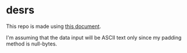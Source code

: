 # desrs

This repo is made using [this document](https://page.math.tu-berlin.de/~kant/teaching/hess/krypto-ws2006/des.htm).

I'm assuming that the data input will be ASCII text only since my padding method is null-bytes.
